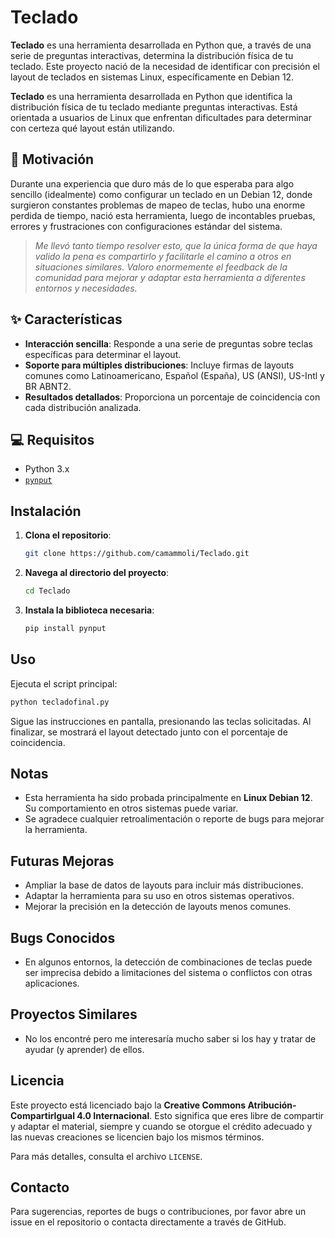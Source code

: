 # Teclado

**Teclado** es una herramienta desarrollada en Python que, a través de una serie de preguntas interactivas, determina la distribución física de tu teclado. Este proyecto nació de la necesidad de identificar con precisión el layout de teclados en sistemas Linux, específicamente en Debian 12.

**Teclado** es una herramienta desarrollada en Python que identifica la distribución física de tu teclado mediante preguntas interactivas. Está orientada a usuarios de Linux que enfrentan dificultades para determinar con certeza qué layout están utilizando.

## 🎯 Motivación

Durante una experiencia que duro más de lo que esperaba para algo sencillo (idealmente) como configurar un teclado en un Debian 12, donde surgieron constantes problemas de mapeo de teclas, hubo una enorme perdida de tiempo, nació esta herramienta, luego de incontables pruebas, errores y frustraciones con configuraciones estándar del sistema.

> *Me llevó tanto tiempo resolver esto, que la única forma de que haya valido la pena es compartirlo y facilitarle el camino a otros en situaciones similares. Valoro enormemente el feedback de la comunidad para mejorar y adaptar esta herramienta a diferentes entornos y necesidades.*

## ✨ Características

- **Interacción sencilla**: Responde a una serie de preguntas sobre teclas específicas para determinar el layout.
- **Soporte para múltiples distribuciones**: Incluye firmas de layouts comunes como Latinoamericano, Español (España), US (ANSI), US-Intl y BR ABNT2.
- **Resultados detallados**: Proporciona un porcentaje de coincidencia con cada distribución analizada.


## 💻 Requisitos

- Python 3.x
- [`pynput`](https://pypi.org/project/pynput/)

## Instalación

1. **Clona el repositorio**:

   ```bash
   git clone https://github.com/camammoli/Teclado.git
   ```

2. **Navega al directorio del proyecto**:

   ```bash
   cd Teclado
   ```

3. **Instala la biblioteca necesaria**:

   ```bash
   pip install pynput
   ```

## Uso

Ejecuta el script principal:

```bash
python tecladofinal.py
```

Sigue las instrucciones en pantalla, presionando las teclas solicitadas. Al finalizar, se mostrará el layout detectado junto con el porcentaje de coincidencia.

## Notas

- Esta herramienta ha sido probada principalmente en **Linux Debian 12**. Su comportamiento en otros sistemas puede variar.
- Se agradece cualquier retroalimentación o reporte de bugs para mejorar la herramienta.

## Futuras Mejoras

- Ampliar la base de datos de layouts para incluir más distribuciones.
- Adaptar la herramienta para su uso en otros sistemas operativos.
- Mejorar la precisión en la detección de layouts menos comunes.

## Bugs Conocidos

- En algunos entornos, la detección de combinaciones de teclas puede ser imprecisa debido a limitaciones del sistema o conflictos con otras aplicaciones.

## Proyectos Similares

- No los encontré pero me interesaría mucho saber si los hay y tratar de ayudar (y aprender) de ellos.

## Licencia

Este proyecto está licenciado bajo la **Creative Commons Atribución-CompartirIgual 4.0 Internacional**. Esto significa que eres libre de compartir y adaptar el material, siempre y cuando se otorgue el crédito adecuado y las nuevas creaciones se licencien bajo los mismos términos.

Para más detalles, consulta el archivo `LICENSE`.

## Contacto

Para sugerencias, reportes de bugs o contribuciones, por favor abre un issue en el repositorio o contacta directamente a través de GitHub.

